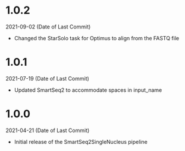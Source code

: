 # 1.0.2
2021-09-02 (Date of Last Commit)

* Changed the StarSolo task for Optimus to align from the FASTQ file

# 1.0.1
2021-07-19 (Date of Last Commit)

* Updated SmartSeq2 to accommodate spaces in input_name

# 1.0.0

2021-04-21 (Date of Last Commit)

* Initial release of the SmartSeq2SingleNucleus pipeline
